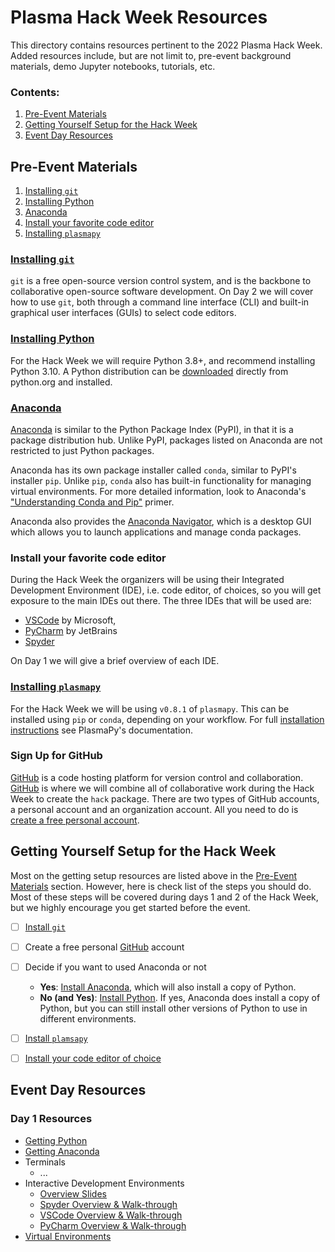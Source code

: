 [Anaconda]: https://www.anaconda.com
[anaconda-install]: https://docs.anaconda.com/anaconda/install/
[Anaconda Navigator]: https://docs.anaconda.com/anaconda/navigator/
[git-installation]: https://git-scm.com/book/en/v2/Getting-Started-Installing-Git
[GitHub]: https://www.github.com
[plasmapy-installation]: https://docs.plasmapy.org/en/stable/install.html
[PyCharm]: https://www.jetbrains.com/pycharm/
[python-download]: https://www.python.org/downloads/
[python-installation]: https://docs.plasmapy.org/en/stable/install.html#installing-python
[Spyder]: https://www.spyder-ide.org/
[VSCode]: https://code.visualstudio.com/


# Plasma Hack Week Resources

This directory contains resources pertinent to the 2022 Plasma Hack Week.
Added resources include, but are not limit to, pre-event background
materials, demo Jupyter notebooks, tutorials, etc.

### Contents:

1. [Pre-Event Materials](#pre-event-materials)
2. [Getting Yourself Setup for the Hack Week](#getting-yourself-setup-for-the-hack-week)
3. [Event Day Resources](#event-day-resources)

## Pre-Event Materials

1. [Installing `git`](#installing-git)
2. [Installing Python](#installing-python)
3. [Anaconda](#anaconda)
4. [Install your favorite code editor](#install-your-favorite-code-editor)
5. [Installing `plasmapy`](#installing-plasmapy)

### [Installing `git`][git-installation]
    
`git` is a free open-source version control system, and is the backbone to
collaborative open-source software development.  On Day 2 we will
cover how to use `git`, both through a command line interface (CLI)
and built-in graphical user interfaces (GUIs) to select code editors.

### [Installing Python][python-installation]

For the Hack Week we will require Python 3.8+, and recommend
installing Python 3.10.  A Python distribution can be
[downloaded][python-download] directly from python.org and installed.

### [Anaconda]

[Anaconda] is similar to the Python Package Index (PyPI), in that it
is a package distribution hub.  Unlike PyPI, packages listed on
Anaconda are not restricted to just Python packages.

Anaconda has its own package installer called `conda`, similar to PyPI's
installer `pip`.  Unlike `pip`, `conda` also has built-in functionality
for managing virtual environments.  For more detailed information, look
to Anaconda's
["Understanding Conda and Pip"](https://www.anaconda.com/blog/understanding-conda-and-pip)
primer.

Anaconda also provides the [Anaconda Navigator], which is a desktop GUI
which allows you to launch applications and manage conda packages.

### Install your favorite code editor

During the Hack Week the organizers will be using their Integrated
Development Environment (IDE), i.e. code editor, of choices, so you
will get exposure to the main IDEs out there.  The three IDEs that will be
used are:

* [VSCode] by Microsoft, 
* [PyCharm] by JetBrains 
* [Spyder]

On Day 1 we will give a brief overview of each IDE.

### [Installing `plasmapy`][plasmapy-installation]

For the Hack Week we will be using `v0.8.1` of `plasmapy`.  This can be
installed using `pip` or `conda`, depending on your workflow.  For full
[installation instructions][plasmapy-installation]
see PlasmaPy's documentation.

### Sign Up for GitHub

[GitHub] is a code hosting platform for version control and collaboration.
[GitHub] is where we will combine all of collaborative work during the
Hack Week to create the `hack` package.  There are two types of GitHub
accounts, a personal account and an organization account.  All you
need to do is 
[create a free personal account](https://docs.github.com/en/get-started/signing-up-for-github/signing-up-for-a-new-github-account).

## Getting Yourself Setup for the Hack Week

Most on the getting setup resources are listed above in the
[Pre-Event Materials](#pre-event-materials) section.  However, here is
check list of the steps you should do.  Most of these steps will be
covered during days 1 and 2 of the Hack Week, but we highly encourage
you get started before the event.

 - [ ] [Install `git`][git-installation]
 - [ ] Create a free personal [GitHub] account
 - [ ] Decide if you want to used Anaconda or not

    - **Yes**: [Install Anaconda][anaconda-install], which will also install
      a copy of Python.
    - **No (and Yes)**: [Install Python][python-installation].  If yes,
      Anaconda does install a copy of Python, but you can still install
      other versions of Python to use in different environments.

 - [ ] [Install `plamsapy`][plasmapy-installation]
 - [ ] [Install your code editor of choice](#install-your-favorite-code-editor)

## Event Day Resources

### Day 1 Resources

* [Getting Python][python-installation]
* [Getting Anaconda][anaconda-install]
* Terminals
  * ...
* Interactive Development Environments
  * [Overview Slides](./2022HW_IDE_Overview.pdf)
  * [Spyder Overview & Walk-through](./ide_spyder.md)
  * [VSCode Overview & Walk-through](./ide_vscode.md)
  * [PyCharm Overview & Walk-through](./ide_pycharm.md)
* [Virtual Environments](./virtual_environments.md)

[//]: # (## Day 2 Resources)

[//]: # (## Day 3 Resources)

[//]: # (## Day 4 & 5 Resources)

